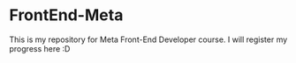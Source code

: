# FrontEnd-Meta
This is my repository for Meta Front-End Developer course. I will register my progress here :D
